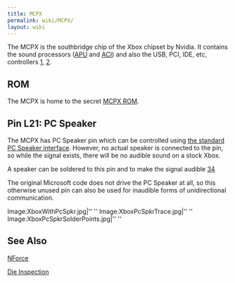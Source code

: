 ```yaml
---
title: MCPX
permalink: wiki/MCPX/
layout: wiki
---
```


The MCPX is the southbridge chip of the Xbox chipset by Nvidia. It
contains the sound processors ([APU](/wiki/APU "wikilink") and
[ACI](/wiki/ACI "wikilink")) and also the USB, PCI, IDE, etc, controllers
[1](https://web.archive.org/web/20010418214256/http://www.ga-hardware.com:80/preview.cfm?id=NVIDIAMCP),
[2](https://web.archive.org/web/20010410003338/http://www.nvnews.net/previews/mcpx/mcpx.shtml).

ROM
---

The MCPX is home to the secret [MCPX ROM](/wiki/MCPX_ROM "wikilink").

Pin L21: PC Speaker
-------------------

The MCPX has PC Speaker pin which can be controlled using [the standard
PC Speaker interface](https://wiki.osdev.org/PC_Speaker). However, no
actual speaker is connected to the pin, so while the signal exists,
there will be no audible sound on a stock Xbox.

A speaker can be soldered to this pin and to make the signal audible
[3](https://www.youtube.com/watch?v=Te4MSskbBEE)[4](https://github.com/0DaveX/beep/)

The original Microsoft code does not drive the PC Speaker at all, so
this otherwise unused pin can also be used for inaudible forms of
unidirectional communication.

Image:XboxWithPcSpkr.jpg|'' '' Image:XboxPcSpkrTrace.jpg|'' ''
Image:XboxPcSpkrSolderPoints.jpg|'' ''

See Also
--------

[NForce](/wiki/NForce "wikilink")

[Die
Inspection](http://siliconpr0n.org/archive/doku.php?id=azonenberg:nvidia:mcpx)

